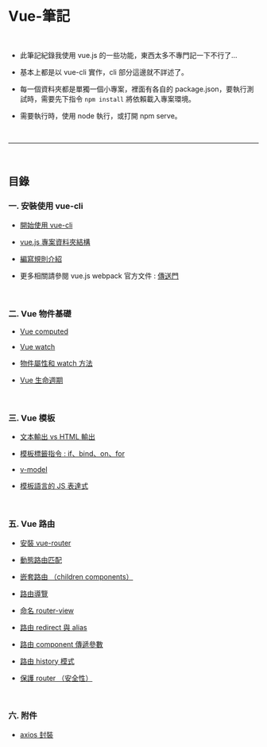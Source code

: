 # Vue-筆記

<br>

* 此筆記紀錄我使用 vue.js 的一些功能，東西太多不專門記一下不行了...

* 基本上都是以 vue-cli 實作，cli 部分這邊就不詳述了。

* 每一個資料夾都是單獨一個小專案，裡面有各自的 package.json，要執行測試時，需要先下指令 `npm install` 將依賴載入專案環境。

* 需要執行時，使用 node 執行，或打開 npm serve。

<br>

---

<br>

## 目錄

### 一. 安裝使用 vue-cli

* [開始使用 vue-cli](./vue-cli/usingCli/README.md)

* [vue.js 專案資料夾結構](./vue-cli/projectStructure/README.md)

* [編寫規則介紹](./vue-cli/codingRule/README.md)

* 更多相關請參閱 vue.js webpack 官方文件 : [傳送門](https://vuejs-templates.github.io/webpack/)

<br>


### 二. Vue 物件基礎

* [Vue computed](./vue-basic/vueComputed/README.md)

* [Vue watch](./vue-basic/vueWatch/README.md)

* [物件屬性和 watch 方法](./vue-basic/attrAndWatch.js)

* [Vue 生命週期](./vue-basic/lifecycle.js)

<br>

### 三. Vue 模板

* [文本輸出 vs HTML 輸出](./vue-template/basics)

* [模板標籤指令 : if、bind、on、for](./vue-template/directives/README.md)

* [v-model](./vue-template/v-model/README.md)

* [模板語言的 JS 表達式](./vue-template/jsExpress)


<br>

### 五. Vue 路由

* [安裝 vue-router](./vue-router/install.md)

* [動態路由匹配](./vue-router/routerMatch)

* [嵌套路由 （children components）](./vue-router/children)

* [路由導覽](./vue-router/nav)

* [命名 router-view](./vue-router/routerView)

* [路由 redirect 與 alias](./vue-router/redirectAndAlias)

* [路由 component 傳遞參數](./vue-router/passValue)

* [路由 history 模式](./vue-router/history)

* [保護 router （安全性）](./vue-router/security)

<br>

### 六. 附件

* [axios 封裝](./utils/axios/Api.js)